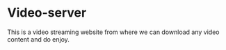 # Video-server
This is a video streaming website from where we can download any video content and do enjoy.
